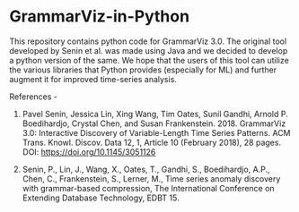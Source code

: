# GrammarViz-in-Python

This repository contains python code for GrammarViz 3.0. The original tool developed by Senin et al. was made using Java and we decided to develop a python version of the same. We hope that the users of this tool can utilize the various libraries that Python provides (especially for ML) and further augment it for improved time-series analysis.

References - 
1) Pavel Senin, Jessica Lin, Xing Wang, Tim Oates, Sunil Gandhi, Arnold P. Boedihardjo, Crystal Chen, and Susan Frankenstein. 2018. GrammarViz 3.0: Interactive Discovery of Variable-Length Time Series Patterns. ACM Trans. Knowl. Discov. Data 12, 1, Article 10 (February 2018), 28 pages. DOI: https://doi.org/10.1145/3051126

2) Senin, P., Lin, J., Wang, X., Oates, T., Gandhi, S., Boedihardjo, A.P., Chen, C., Frankenstein, S., Lerner, M., Time series anomaly discovery with grammar-based compression, The International Conference on Extending Database Technology, EDBT 15.
